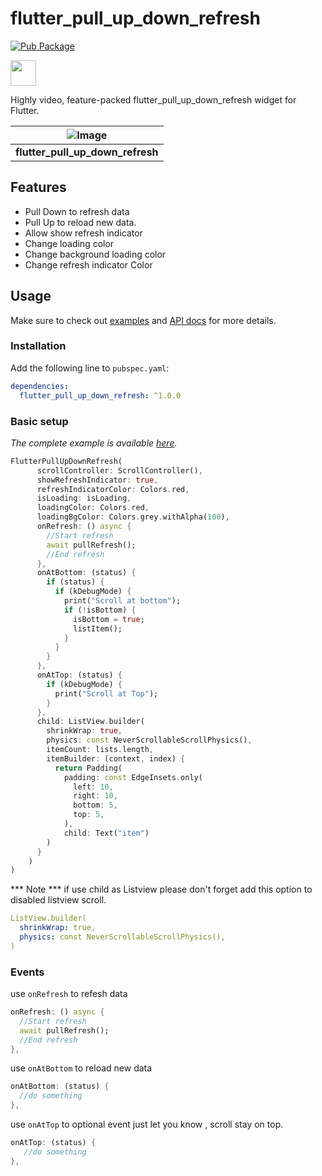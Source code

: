 <!-- 
This README describes the package. If you publish this package to pub.dev,
this README's contents appear on the landing page for your package.

For information about how to write a good package README, see the guide for
[writing package pages](https://dart.dev/guides/libraries/writing-package-pages). 

For general information about developing packages, see the Dart guide for
[creating packages](https://dart.dev/guides/libraries/create-library-packages)
and the Flutter guide for
[developing packages and plugins](https://flutter.dev/developing-packages). 
-->

# flutter_pull_up_down_refresh

[![Pub Package](https://img.shields.io/pub/v/table_calendar.svg?style=flat-square)]()

<a target="_blank" href="https://www.buymeacoffee.com/kdrtech">
 <img src="https://cdn.buymeacoffee.com/buttons/default-orange.png" height="41" />
 </a>
 
Highly video, feature-packed flutter_pull_up_down_refresh widget for Flutter.

| ![Image](https://raw.githubusercontent.com/kdrtech/flutter_pull_up_down_refresh/master/example/assets/dummy/flutter_pull_up_down_refresh.gif)
| :------------: |
| **flutter_pull_up_down_refresh** |



 
## Features

* Pull Down to refresh data
* Pull Up to reload new data.
* Allow show refresh indicator
* Change loading color
* Change background loading color
* Change refresh indicator Color 

## Usage

Make sure to check out [examples](https://github.com/kdrtech/flutter_pull_up_down_refresh/tree/master/example/lib) and [API docs](https://pub.dev/documentation/table_calendar/latest/) for more details.

### Installation

Add the following line to `pubspec.yaml`:

```yaml
dependencies:
  flutter_pull_up_down_refresh: ^1.0.0
```

### Basic setup

*The complete example is available [here](https://github.com/kdrtech/flutter_pull_up_down_refresh/tree/master/example/lib).*

```dart
FlutterPullUpDownRefresh(
      scrollController: ScrollController(),
      showRefreshIndicator: true,
      refreshIndicatorColor: Colors.red,
      isLoading: isLoading,
      loadingColor: Colors.red,
      loadingBgColor: Colors.grey.withAlpha(100),
      onRefresh: () async {
        //Start refresh
        await pullRefresh();
        //End refresh
      },
      onAtBottom: (status) {
        if (status) {
          if (kDebugMode) {
            print("Scroll at bottom");
            if (!isBottom) {
              isBottom = true;
              listItem();
            }
          }
        }
      },
      onAtTop: (status) {
        if (kDebugMode) {
          print("Scroll at Top");
        }
      },
      child: ListView.builder(
        shrinkWrap: true,
        physics: const NeverScrollableScrollPhysics(),
        itemCount: lists.length,
        itemBuilder: (context, index) {
          return Padding(
            padding: const EdgeInsets.only(
              left: 10,
              right: 10,
              bottom: 5,
              top: 5,
            ),
            child: Text("item")
        )
      }
    )
)
```

*** Note *** if use child as Listview please don't forget add this option to disabled listview scroll.
```yaml
ListView.builder(
  shrinkWrap: true,
  physics: const NeverScrollableScrollPhysics(),
)
```

### Events

use `onRefresh` to refesh data 

```dart
onRefresh: () async {
  //Start refresh
  await pullRefresh();
  //End refresh
},
```
use `onAtBottom` to reload new data 

```dart
onAtBottom: (status) {
  //do something
},
```

use `onAtTop` to optional event just let you know , scroll stay on top. 

```dart
onAtTop: (status) {
   //do something
},
```
